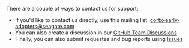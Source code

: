 There are a couple of ways to contact us for support:

- If you'd like to contact us directly, use this mailing list: cortx-early-adopters@seagate.com
- You can also create a discussion in our [GitHub Team Discussions](https://github.com/orgs/Seagate/teams/cortx-community/discussions)
- Finally, you can also submit requestes and bug reports using [Issues](../../../issues)
